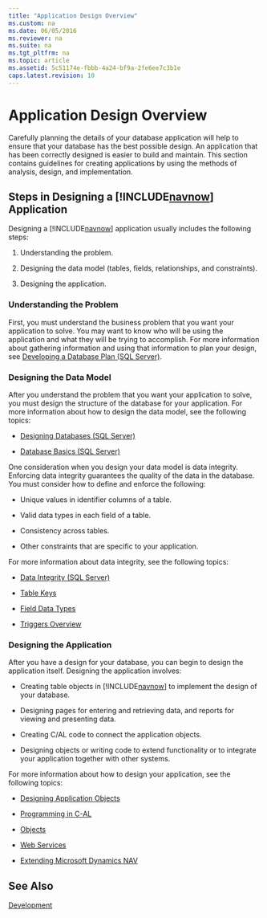 ```yaml
---
title: "Application Design Overview"
ms.custom: na
ms.date: 06/05/2016
ms.reviewer: na
ms.suite: na
ms.tgt_pltfrm: na
ms.topic: article
ms.assetid: 5c51174e-fbbb-4a24-bf9a-2fe6ee7c3b1e
caps.latest.revision: 10
---
```

# Application Design Overview
Carefully planning the details of your database application will help to ensure that your database has the best possible design. An application that has been correctly designed is easier to build and maintain. This section contains guidelines for creating applications by using the methods of analysis, design, and implementation.  
  
## Steps in Designing a [!INCLUDE[navnow](../dynamics-nav/includes/navnow_md.md)] Application  
 Designing a [!INCLUDE[navnow](../dynamics-nav/includes/navnow_md.md)] application usually includes the following steps:  
  
1.  Understanding the problem.  
  
2.  Designing the data model \(tables, fields, relationships, and constraints\).  
  
3.  Designing the application.  
  
### Understanding the Problem  
 First, you must understand the business problem that you want your application to solve. You may want to know who will be using the application and what they will be trying to accomplish. For more information about gathering information and using that information to plan your design, see [Developing a Database Plan \(SQL Server\)](http://go.microsoft.com/fwlink/?LinkId=240052).  
  
### Designing the Data Model  
 After you understand the problem that you want your application to solve, you must design the structure of the database for your application. For more information about how to design the data model, see the following topics:  
  
-   [Designing Databases \(SQL Server\)](http://go.microsoft.com/fwlink/?LinkId=240055)  
  
-   [Database Basics \(SQL Server\)](http://go.microsoft.com/fwlink/?LinkId=240053)  
  
 One consideration when you design your data model is data integrity. Enforcing data integrity guarantees the quality of the data in the database. You must consider how to define and enforce the following:  
  
-   Unique values in identifier columns of a table.  
  
-   Valid data types in each field of a table.  
  
-   Consistency across tables.  
  
-   Other constraints that are specific to your application.  
  
 For more information about data integrity, see the following topics:  
  
-   [Data Integrity \(SQL Server\)](http://go.microsoft.com/fwlink/?LinkId=240057)  
  
-   [Table Keys](../dynamics-nav/Table-Keys.md)  
  
-   [Field Data Types](../dynamics-nav/Field-Data-Types.md)  
  
-   [Triggers Overview](../dynamics-nav/Triggers-Overview.md)  
  
### Designing the Application  
 After you have a design for your database, you can begin to design the application itself. Designing the application involves:  
  
-   Creating table objects in [!INCLUDE[navnow](../dynamics-nav/includes/navnow_md.md)] to implement the design of your database.  
  
-   Designing pages for entering and retrieving data, and reports for viewing and presenting data.  
  
-   Creating C\/AL code to connect the application objects.  
  
-   Designing objects or writing code to extend functionality or to integrate your application together with other systems.  
  
 For more information about how to design your application, see the following topics:  
  
-   [Designing Application Objects](../dynamics-nav/Designing-Application-Objects.md)  
  
-   [Programming in C\-AL](../dynamics-nav/Programming-in-C-AL.md)  
  
-   [Objects](../dynamics-nav/Objects.md)  
  
-   [Web Services](../dynamics-nav/Web-Services.md)  
  
-   [Extending Microsoft Dynamics NAV](../dynamics-nav/Extending-Microsoft-Dynamics-NAV.md)  
  
## See Also  
 [Development](../dynamics-nav/Development.md)